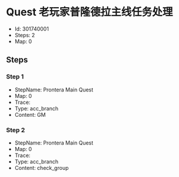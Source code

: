 # Quest 老玩家普隆德拉主线任务处理

- Id: 301740001
- Steps: 2
- Map: 0

## Steps

### Step 1
- StepName:  Prontera Main Quest
- Map:  0
- Trace:  
- Type:  acc_branch
- Content:  GM


### Step 2
- StepName:  Prontera Main Quest
- Map:  0
- Trace:  
- Type:  acc_branch
- Content:  check_group


